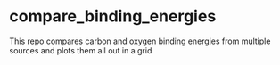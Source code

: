 # compare_binding_energies

This repo compares carbon and oxygen binding energies from multiple sources and plots them all out in a grid
